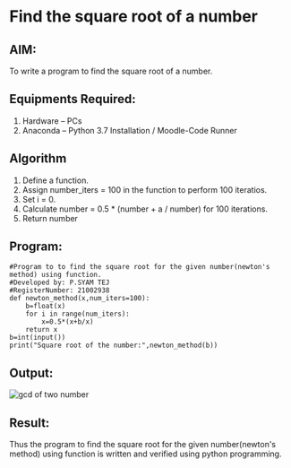 # Find the square root of a number

## AIM:
To write a program to find the square root of a number.

## Equipments Required:
1. Hardware – PCs
2. Anaconda – Python 3.7 Installation / Moodle-Code Runner

## Algorithm
1. Define a function.
2. Assign number_iters = 100 in the function to perform 100 iteratios.
3. Set i = 0.
4. Calculate  number = 0.5 * (number + a / number) for 100 iterations.
5. Return number

## Program:
```
#Program to to find the square root for the given number(newton's method) using function.
#Developed by: P.SYAM TEJ
#RegisterNumber: 21002938
def newton_method(x,num_iters=100):
    b=float(x)
    for i in range(num_iters):
        x=0.5*(x+b/x)
    return x
b=int(input())
print("Square root of the number:",newton_method(b))
```
## Output:
![gcd of two number](gcd.png)


## Result:
Thus the program to find the square root for the given number(newton's method) using function is written and verified using python programming.
